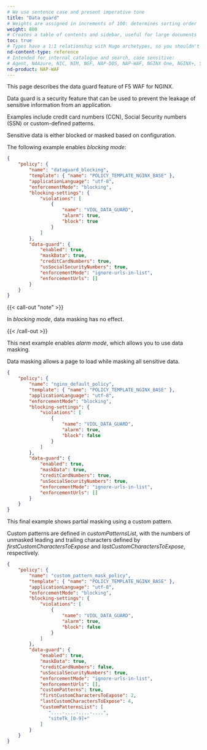 ```yaml
---
# We use sentence case and present imperative tone
title: "Data guard"
# Weights are assigned in increments of 100: determines sorting order
weight: 800
# Creates a table of contents and sidebar, useful for large documents
toc: true
# Types have a 1:1 relationship with Hugo archetypes, so you shouldn't need to change this
nd-content-type: reference
# Intended for internal catalogue and search, case sensitive:
# Agent, N4Azure, NIC, NIM, NGF, NAP-DOS, NAP-WAF, NGINX One, NGINX+, Solutions, Unit
nd-product: NAP-WAF
---
```


This page describes the data guard feature of F5 WAF for NGINX.

Data guard is a security feature that can be used to prevent the leakage of sensitive information from an application. 

Examples include credit card numbers (CCN), Social Security numbers (SSN) or custom-defined patterns. 

Sensitive data is either blocked or masked based on configuration.

The following example enables _blocking mode_:

```json
{
    "policy": {
        "name": "dataguard_blocking",
        "template": { "name": "POLICY_TEMPLATE_NGINX_BASE" },
        "applicationLanguage": "utf-8",
        "enforcementMode": "blocking",
        "blocking-settings": {
            "violations": [
                {
                    "name": "VIOL_DATA_GUARD",
                    "alarm": true,
                    "block": true
                }
            ]
        },
        "data-guard": {
            "enabled": true,
            "maskData": true,
            "creditCardNumbers": true,
            "usSocialSecurityNumbers": true,
            "enforcementMode": "ignore-urls-in-list",
            "enforcementUrls": []
        }
    }
}
```

{{< call-out "note" >}}

In _blocking mode_, data masking has no effect.

{{< /call-out >}}

This next example enables _alarm mode_, which allows you to use data masking.

Data masking allows a page to load while masking all sensitive data.

```json
{
    "policy": {
        "name": "nginx_default_policy",
        "template": { "name": "POLICY_TEMPLATE_NGINX_BASE" },
        "applicationLanguage": "utf-8",
        "enforcementMode": "blocking",
        "blocking-settings": {
            "violations": [
                {
                    "name": "VIOL_DATA_GUARD",
                    "alarm": true,
                    "block": false
                }
            ]
        },
        "data-guard": {
            "enabled": true,
            "maskData": true,
            "creditCardNumbers": true,
            "usSocialSecurityNumbers": true,
            "enforcementMode": "ignore-urls-in-list",
            "enforcementUrls": []
        }
    }
}
```

This final example shows partial masking using a custom pattern.

Custom patterns are defined in _customPatternsList_, with the numbers of unmasked leading and trailing characters defined by _firstCustomCharactersToExpose_ and _lastCustomCharactersToExpose_, respectively.

```json
{
    "policy": {
        "name": "custom_pattern_mask_policy",
        "template": { "name": "POLICY_TEMPLATE_NGINX_BASE" },
        "applicationLanguage": "utf-8",
        "enforcementMode": "blocking",
        "blocking-settings": {
            "violations": [
                {
                    "name": "VIOL_DATA_GUARD",
                    "alarm": true,
                    "block": false
                }
            ]
        },
        "data-guard": {
            "enabled": true,
            "maskData": true,
            "creditCardNumbers": false,
            "usSocialSecurityNumbers": true,
            "enforcementMode": "ignore-urls-in-list",
            "enforcementUrls": [],
            "customPatterns": true,
            "firstCustomCharactersToExpose": 2,
            "lastCustomCharactersToExpose": 4,
            "customPatternsList": [
               "....-....-....-....",
               "siteTk_[0-9]+"
            ]
        }
    }
}
```